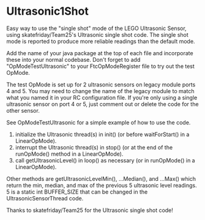 # Ultrasonic1Shot
Easy way to use the "single shot" mode of the LEGO Ultrasonic Sensor, using skatefriday/Team25's Ultrasonic single shot code. The single shot mode is reported to produce more reliable readings than the default mode.

Add the name of your java package at the top of each file and incorporate these into your normal codebase. Don't forget to add "OpModeTestUltrasonic" to your FtcOpModeRegister file to try out the test OpMode. 

The test OpMode is set up for 2 ultrasonic sensors on legacy module ports 4 and 5. You may need to change the name of the legacy module to match what you named it in your RC configuration file. If you're only using a single ultrasonic sensor on port 4 or 5, just comment out or delete the code for the other sensor.

See OpModeTestUltrasonic for a simple example of how to use the code.

1. initialize the Ultrasonic thread(s) in init() (or before waitForStart() in a LinearOpMode).
2. interrupt the Ultrasonic thread(s) in stop() (or at the end of the runOpMode() method in a LinearOpMode).
3. call getUltrasonicLevel() in loop() as necessary (or in runOpMode() in a LinearOpMode).

Other methods are getUltrasonicLevelMin(), ...Median(), and ...Max() which return the min, median, and max of the previous 5 ultrasonic level readings. 5 is a static int BUFFER_SIZE that can be changed in the UltrasonicSensorThread code.

Thanks to skatefriday/Team25 for the Ultrasonic single shot code!
